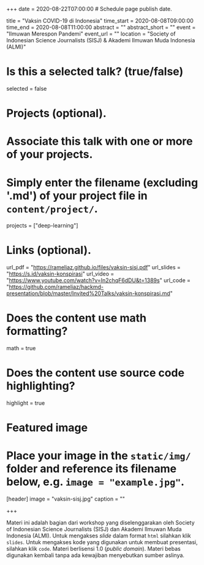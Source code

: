 +++
date = 2020-08-22T07:00:00  # Schedule page publish date.

title = "Vaksin COVID-19 di Indonesia"
time_start = 2020-08-08T09:00:00
time_end = 2020-08-08T11:00:00
abstract = ""
abstract_short = ""
event = "Ilmuwan Merespon Pandemi"
event_url = ""
location = "Society of Indonesian Science Journalists (SISJ) & Akademi Ilmuwan Muda Indonesia (ALMI)"

# Is this a selected talk? (true/false)
selected = false

# Projects (optional).
#   Associate this talk with one or more of your projects.
#   Simply enter the filename (excluding '.md') of your project file in `content/project/`.
projects = ["deep-learning"]

# Links (optional).
url_pdf = "https://rameliaz.github.io/files/vaksin-sisj.pdf"
url_slides = "https://s.id/vaksin-konspirasi"
url_video = "https://www.youtube.com/watch?v=In2chqF6dDU&t=1389s"
url_code = "https://github.com/rameliaz/hackmd-presentation/blob/master/Invited%20Talks/vaksin-konspirasi.md"

# Does the content use math formatting?
math = true

# Does the content use source code highlighting?
highlight = true

# Featured image
# Place your image in the `static/img/` folder and reference its filename below, e.g. `image = "example.jpg"`.
[header]
image = "vaksin-sisj.jpg"
caption = ""

+++

Materi ini adalah bagian dari workshop yang diselenggarakan oleh Society of Indonesian Science Journalists (SISJ) dan Akademi Ilmuwan Muda Indonesia (ALMI). Untuk mengakses *slide* dalam format `html` silahkan klik `slides`. Untuk mengakses kode yang digunakan untuk membuat presentasi, silahkan klik `code`.  Materi berlisensi <i class="fab fa-creative-commons"></i> 1.0 (*public domain*). Materi bebas digunakan kembali tanpa ada kewajiban menyebutkan sumber aslinya.
